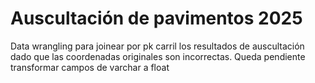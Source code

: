 # Auscultación de pavimentos 2025
Data wrangling para joinear por pk carril los resultados de auscultación dado que las coordenadas originales son incorrectas.
Queda pendiente transformar campos de varchar a float
